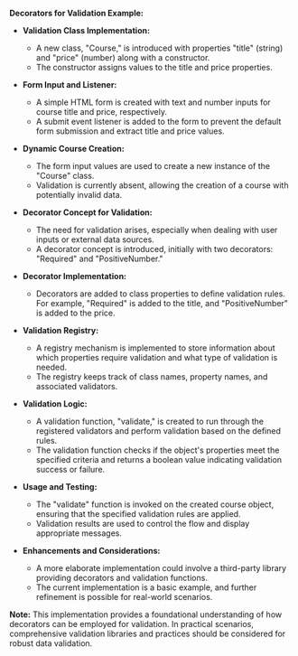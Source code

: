 **Decorators for Validation Example:**

- **Validation Class Implementation:**

  - A new class, "Course," is introduced with properties "title" (string) and "price" (number) along with a constructor.
  - The constructor assigns values to the title and price properties.

- **Form Input and Listener:**

  - A simple HTML form is created with text and number inputs for course title and price, respectively.
  - A submit event listener is added to the form to prevent the default form submission and extract title and price values.

- **Dynamic Course Creation:**

  - The form input values are used to create a new instance of the "Course" class.
  - Validation is currently absent, allowing the creation of a course with potentially invalid data.

- **Decorator Concept for Validation:**

  - The need for validation arises, especially when dealing with user inputs or external data sources.
  - A decorator concept is introduced, initially with two decorators: "Required" and "PositiveNumber."

- **Decorator Implementation:**

  - Decorators are added to class properties to define validation rules. For example, "Required" is added to the title, and "PositiveNumber" is added to the price.

- **Validation Registry:**

  - A registry mechanism is implemented to store information about which properties require validation and what type of validation is needed.
  - The registry keeps track of class names, property names, and associated validators.

- **Validation Logic:**

  - A validation function, "validate," is created to run through the registered validators and perform validation based on the defined rules.
  - The validation function checks if the object's properties meet the specified criteria and returns a boolean value indicating validation success or failure.

- **Usage and Testing:**

  - The "validate" function is invoked on the created course object, ensuring that the specified validation rules are applied.
  - Validation results are used to control the flow and display appropriate messages.

- **Enhancements and Considerations:**
  - A more elaborate implementation could involve a third-party library providing decorators and validation functions.
  - The current implementation is a basic example, and further refinement is possible for real-world scenarios.

**Note:** This implementation provides a foundational understanding of how decorators can be employed for validation. In practical scenarios, comprehensive validation libraries and practices should be considered for robust data validation.
